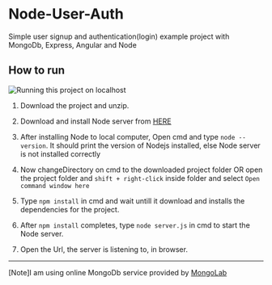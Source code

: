 # Node-User-Auth
Simple user signup and authentication(login) example project with MongoDb, Express, Angular and Node

## How to run

![Running this project on localhost](http://funnypicture.org/wallpaper/2015/05/funny-cat-running-17-hd-wallpaper.jpg "Do one thing crazy and run like Hell!")

1. Download the project and unzip.

2. Download and install Node server from [HERE](https://nodejs.org/en/)

3. After installing Node to local computer, Open cmd and type `node --version`. It should print the version of Nodejs installed, else Node server is not installed correctly

4. Now changeDirectory on cmd to the downloaded project folder OR open the project folder and `shift + right-click` inside folder and select `Open command window here`

5. Type `npm install` in cmd and wait untill it download and installs the dependencies for the project.

6. After `npm install` completes, type `node server.js` in cmd to start the Node server.

7. Open the Url, the server is listening to, in browser.
___
[Note]I am using online MongoDb service provided by [MongoLab](https://www.mongolab.com/)